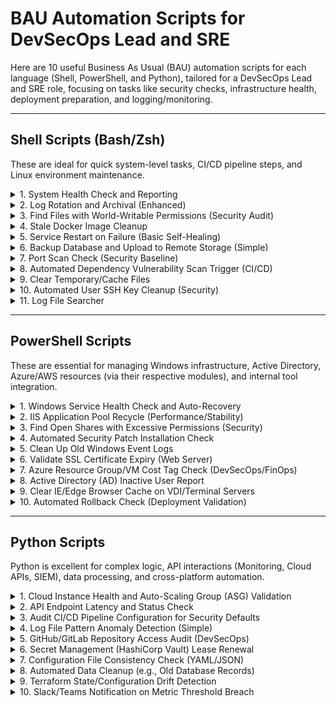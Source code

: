 # BAU Automation Scripts for DevSecOps Lead and SRE

Here are 10 useful Business As Usual (BAU) automation scripts for each language (Shell, PowerShell, and Python), tailored for a DevSecOps Lead and SRE role, focusing on tasks like security checks, infrastructure health, deployment preparation, and logging/monitoring.


---

## Shell Scripts (Bash/Zsh)
These are ideal for quick system-level tasks, CI/CD pipeline steps, and Linux environment maintenance.

<details>
<summary>1. System Health Check and Reporting</summary>

```bash
#!/bin/bash
# Check CPU, memory, disk usage, and report if any exceed a threshold (e.g., 80%)
THRESHOLD=80
CPU_USAGE=$(top -bn1 | grep "Cpu(s)" | sed "s/.*, *\([0-9.]*\)%* id.*/\1/" | awk '{print 100 - $1}')
MEM_USAGE=$(free | grep Mem | awk '{print $3/$2 * 100.0}')
DISK_USAGE=$(df / | grep / | awk '{ print $5 }' | sed 's/%//g')

echo "CPU Usage: $CPU_USAGE%"
echo "Memory Usage: $MEM_USAGE%"
echo "Disk Usage: $DISK_USAGE%"

if (( $(echo "$CPU_USAGE > $THRESHOLD" | bc -l) || $(echo "$MEM_USAGE > $THRESHOLD" | bc -l) || $(echo "$DISK_USAGE > $THRESHOLD" | bc -l) )); then
  echo "ALERT: One or more resources are above the $THRESHOLD% threshold." | mail -s "System Health Alert" sre-team@example.com
fi
```
</details>

<details>
<summary>2. Log Rotation and Archival (Enhanced)</summary>

```bash
#!/bin/bash
# Compresses logs older than 7 days and deletes logs older than 30 days
LOG_DIR="/var/log/app_logs"
find "$LOG_DIR" -type f -mtime +7 ! -name "*.gz" -exec gzip {} \;
find "$LOG_DIR" -type f -mtime +30 -name "*.gz" -exec rm {} \;
```
</details>

<details>
<summary>3. Find Files with World-Writable Permissions (Security Audit)</summary>

```bash
#!/bin/bash
# Identifies and logs files/directories with potentially insecure world-writable permissions
echo "Files with world-writable permissions (potential security risk):"
find / -type f -perm -o=w 2>/dev/null
echo "Directories with world-writable permissions (potential security risk):"
find / -type d -perm -o=w 2>/dev/null
```
</details>

<details>
<summary>4. Stale Docker Image Cleanup</summary>

```bash
#!/bin/bash
# Removes all dangling Docker images (images not associated with a container)
echo "Cleaning up dangling Docker images..."
docker image prune -f
```
</details>

<details>
<summary>5. Service Restart on Failure (Basic Self-Healing)</summary>

```bash
#!/bin/bash
# Checks if a specific service is running and attempts to restart it if it's inactive
SERVICE_NAME="app_service"
if ! systemctl is-active --quiet $SERVICE_NAME; then
  echo "$SERVICE_NAME is down. Attempting restart..."
  systemctl restart $SERVICE_NAME
  if systemctl is-active --quiet $SERVICE_NAME; then
    echo "$SERVICE_NAME restarted successfully."
  else
    echo "ERROR: Failed to restart $SERVICE_NAME." | mail -s "Service Failure Alert" oncall@example.com
  fi
fi
```
</details>

<details>
<summary>6. Backup Database and Upload to Remote Storage (Simple)</summary>

```bash
#!/bin/bash
# Dumps a database, compresses it, and securely transfers it
DB_NAME="production_db"
BACKUP_FILE="/tmp/$DB_NAME-$(date +%Y%m%d%H%M%S).sql.gz"

mysqldump -u backup_user -p"$DB_PASS" "$DB_NAME" | gzip > "$BACKUP_FILE"

# Example for secure copy (SCP)
scp "$BACKUP_FILE" backup_user@remote-storage.example.com:/backups/
rm "$BACKUP_FILE"
```
</details>

<details>
<summary>7. Port Scan Check (Security Baseline)</summary>

```bash
#!/bin/bash
# Uses 'netstat' or 'ss' to list all listening ports and compares against an expected list
EXPECTED_PORTS=("22" "80" "443" "8080")
LISTENING_PORTS=$(ss -tuln | grep LISTEN | awk '{print $5}' | sed -E 's/.*:([0-9]+)/\1/' | sort -u)

for PORT in "${EXPECTED_PORTS[@]}"; do
  if ! echo "$LISTENING_PORTS" | grep -w $PORT; then
    echo "ALERT: Expected port $PORT is NOT listening."
  fi
done
```
</details>

<details>
<summary>8. Automated Dependency Vulnerability Scan Trigger (CI/CD)</summary>

```bash
#!/bin/bash
# A placeholder for triggering a security scan tool (e.g., Snyk, Trivy) on a code repository
SCAN_TOOL="trivy"
REPO_PATH="/path/to/app/repo"

echo "Starting dependency vulnerability scan with $SCAN_TOOL..."
"$SCAN_TOOL" fs "$REPO_PATH" --severity CRITICAL,HIGH > scan_report_$(date +%F).txt

if grep -q "Vulnerability ID" scan_report_$(date +%F).txt; then
  echo "Vulnerabilities found. Failing build."
  exit 1
fi
```
</details>

<details>
<summary>9. Clear Temporary/Cache Files</summary>

```bash
#!/bin/bash
# Cleans up files in common temporary directories older than a specified time
TEMP_DIRS=("/tmp" "/var/tmp" "/var/cache/apt/archives")
AGE_DAYS=7

for DIR in "${TEMP_DIRS[@]}"; do
  echo "Cleaning up $DIR (files older than $AGE_DAYS days)..."
  find "$DIR" -type f -mtime +"$AGE_DAYS" -exec rm -f {} \;
done
```
</details>

<details>
<summary>10. Automated User SSH Key Cleanup (Security)</summary>

```bash
#!/bin/bash
# Identifies and notifies/removes SSH keys for users inactive for a long period
INACTIVE_DAYS=90
for USER_HOME in /home/*; do
  USER=$(basename "$USER_HOME")
  LAST_LOGIN=$(last -w $USER | head -n 1 | awk '{print $4, $5, $6}')
  # Simplified check: if last login is older than $INACTIVE_DAYS, or user doesn't exist anymore
  # More robust logic needed for production, this is an example
  echo "Checking keys for user: $USER (Last Login: $LAST_LOGIN)"
  # [Further logic to check authorized_keys modification time and notify]
done
```
</details>

<details>
<summary>11. Log File Searcher</summary>

```bash

#!/bin/bash
# Script: log_searcher.sh
# Description: Reads a specified log file and searches for a specific error keyword.

# --- Configuration ---
LOG_FILE=$1
SEARCH_KEYWORD=$2

# --- Function to display help usage ---
display_usage() {
    echo "Usage: $0 <log_file> <search_keyword>"
    echo ""
    echo "  <log_file>      The full path to the log file to be read."
    echo "  <search_keyword> The keyword (e.g., ERROR, CRITICAL) to search for."
    echo ""
    exit 1
}

# --- Argument Check ---
if [ "$#" -ne 2 ]; then
    display_usage
fi

# --- File Existence and Readability Check ---
if [ ! -f "$LOG_FILE" ]; then
    echo "Error: Log file '$LOG_FILE' not found."
    exit 1
fi
if [ ! -r "$LOG_FILE" ]; then
    echo "Error: Log file '$LOG_FILE' is not readable."
    exit 1
fi

# --- Log Processing and Error Search ---
echo "--- Starting Log Analysis: $LOG_FILE ---"
echo "--- Searching for keyword: $SEARCH_KEYWORD ---"
echo ""

# Use 'grep' for efficiency to find lines containing the keyword
# Use 'while read' loop to print all lines, and search if required, but 'grep' is faster
# For printing line-by-line AND searching, a simple 'grep' is the most efficient BAU approach:

# Grep approach (most efficient):
grep --color=auto -n "$SEARCH_KEYWORD" "$LOG_FILE"

# If the requirement is strictly to *read line by line* and *then* search/print:
# while IFS= read -r line; do
#     echo "$line"
#     if [[ "$line" == *"$SEARCH_KEYWORD"* ]]; then
#         echo "  [FOUND: $SEARCH_KEYWORD]"
#     fi
# done < "$LOG_FILE"

if [ $? -eq 0 ]; then
    echo ""
    echo "--- Search complete. Errors found. ---"
else
    echo ""
    echo "--- Search complete. Keyword '$SEARCH_KEYWORD' not found. ---"
fi
```
</details>

---

## PowerShell Scripts
These are essential for managing Windows infrastructure, Active Directory, Azure/AWS resources (via their respective modules), and internal tool integration.

<details>
<summary>1. Windows Service Health Check and Auto-Recovery</summary>

```powershell
# Check if a critical service is running and start it if it's stopped
$ServiceName = "BITS" # Example: Background Intelligent Transfer Service
$Service = Get-Service -Name $ServiceName -ErrorAction SilentlyContinue

if ($Service -ne $null -and $Service.Status -ne "Running") {
    Write-Host "$ServiceName is $($Service.Status). Attempting to start..."
    Start-Service -Name $ServiceName
    Start-Sleep -Seconds 5
    $Service = Get-Service -Name $ServiceName
    if ($Service.Status -eq "Running") {
        Write-Host "$ServiceName started successfully."
    } else {
        Send-MailMessage -To "sre-team@example.com" -Subject "Service Failure Alert" -Body "$ServiceName failed to start." -SmtpServer "smtp.example.com"
    }
}
```
</details>

<details>
<summary>2. IIS Application Pool Recycle (Performance/Stability)</summary>

```powershell
# Recycle a specific IIS Application Pool for maintenance or stability
$AppPoolName = "ProductionWebPool"
Write-Host "Recycling Application Pool: $AppPoolName"

try {
    Import-Module WebAdministration -ErrorAction Stop
    Recycle-WebAppPool -Name $AppPoolName
    Write-Host "Successfully recycled $AppPoolName."
} catch {
    Write-Error "Failed to recycle $AppPoolName: $($_.Exception.Message)"
}
```
</details>

<details>
<summary>3. Find Open Shares with Excessive Permissions (Security)</summary>

```powershell
# Scans for file shares and reports on permissions that grant 'Everyone' full control
$ComputerName = "localhost" # Can be an array of server names
$Report = @()

Get-WmiObject -Class Win32_Share -ComputerName $ComputerName | ForEach-Object {
    $Share = $_
    $ACL = Get-Acl $Share.Path.Replace(":", "$") -ErrorAction SilentlyContinue

    if ($ACL -ne $null) {
        $ACL.Access | Where-Object { $_.IdentityReference -like "*Everyone*" -and $_.FileSystemRights -like "*FullControl*" } | ForEach-Object {
            $Report += [PSCustomObject]@{
                ShareName = $Share.Name
                Path      = $Share.Path
                Account   = $_.IdentityReference
                Rights    = $_.FileSystemRights
            }
        }
    }
}

if ($Report.Count -gt 0) {
    $Report | Format-Table
    # $Report | Export-Csv "Insecure_Shares_$(Get-Date -Format yyyyMMdd).csv" -NoTypeInformation
} else {
    Write-Host "No shares found with 'Everyone' Full Control."
}
```
</details>

<details>
<summary>4. Automated Security Patch Installation Check</summary>

```powershell
# Check the last time the server was updated and alert if it exceeds a timeframe
$DaysThreshold = 30
$LastUpdate = (Get-CimInstance -ClassName Win32_QuickFixEngineering | Sort-Object InstalledOn -Descending | Select-Object -First 1).InstalledOn

if ($LastUpdate -eq $null) {
    Write-Warning "Could not find any installed updates."
} elseif ((Get-Date) - $LastUpdate).TotalDays -gt $DaysThreshold) {
    Write-Warning "Last security update was $($LastUpdate.ToShortDateString()), which is more than $DaysThreshold days ago."
    # Send alert logic here
} else {
    Write-Host "Server is up to date. Last update: $($LastUpdate.ToShortDateString())."
}
```
</details>

<details>
<summary>5. Clean Up Old Windows Event Logs</summary>

```powershell
# Archives and clears event logs older than a specific date to free up space and maintain performance
$MaxAgeDays = 60
$CutoffDate = (Get-Date).AddDays(-$MaxAgeDays)

Get-WinEvent -ListLog * | ForEach-Object {
    $LogName = $_.LogName
    Write-Host "Processing log: $LogName"
    # Logic to archive the log before clearing can be added here

    # Clear the log if it's not a critical system log and is configured to be cleared
    # For this BAU example, we just clear to keep it simple and efficient.
    # Clear-EventLog -LogName $LogName -Force
}
```
</details>

<details>
<summary>6. Validate SSL Certificate Expiry (Web Server)</summary>

```powershell
# Checks the expiry date of a certificate on a remote web server
$Hostname = "secure-app.example.com"
$Port = 443
$ExpireThresholdDays = 30

$Socket = New-Object System.Net.Sockets.TcpClient($Hostname, $Port)
$Stream = New-Object System.Net.Security.SslStream($Socket.GetStream(), $false, $null, $null)
$Stream.AuthenticateAsClient($Hostname)
$Cert = New-Object System.Security.Cryptography.X509Certificates.X509Certificate2($Stream.RemoteCertificate)

$DaysUntilExpiry = ($Cert.NotAfter - (Get-Date)).TotalDays

Write-Host "Certificate for $Hostname expires on: $($Cert.NotAfter.ToShortDateString())"

if ($DaysUntilExpiry -lt $ExpireThresholdDays) {
    Write-Warning "ALERT: Certificate expires in $DaysUntilExpiry days!"
    # Alert mechanism here
}

$Stream.Close()
$Socket.Close()
```
</details>

<details>
<summary>7. Azure Resource Group/VM Cost Tag Check (DevSecOps/FinOps)</summary>

```powershell
# Uses the Azure module to check if all VMs/RGs have required cost/owner tags
# Requires: Install-Module -Name Az
$RequiredTag = "CostCenter"

Get-AzVM | ForEach-Object {
    if (-not $_.Tags.ContainsKey($RequiredTag)) {
        Write-Warning "VM $($_.Name) in Resource Group $($_.ResourceGroupName) is missing the '$RequiredTag' tag."
        # Logic to automatically apply a default tag or alert the owner
    }
}
```
</details>

<details>
<summary>8. Active Directory (AD) Inactive User Report</summary>

```powershell
# Reports on user accounts that haven't logged in for a specified period
# Requires: Import-Module ActiveDirectory
$Days = 90
$InactiveDate = (Get-Date).AddDays(-$Days)

Search-ADAccount -AccountInactive -TimeSpan (New-TimeSpan -Days $Days) -UsersOnly | 
    Select-Object Name, SamAccountName, LastLogonDate, Enabled |
    Export-Csv "Inactive_AD_Users_$(Get-Date -Format yyyyMMdd).csv" -NoTypeInformation

Write-Host "Report generated for users inactive since $($InactiveDate.ToShortDateString())."
```
</details>

<details>
<summary>9. Clear IE/Edge Browser Cache on VDI/Terminal Servers</summary>

```powershell
# Automated cleanup of browser caches to improve performance on shared environments
$CachePath = "$env:LOCALAPPDATA\Microsoft\Windows\INetCache"
Write-Host "Cleaning up cache in $CachePath..."

# Example: Delete files older than 7 days
Get-ChildItem -Path $CachePath -Recurse -Force -ErrorAction SilentlyContinue | Where-Object { $_.CreationTime -lt (Get-Date).AddDays(-7) } | Remove-Item -Force -Recurse
```
</details>

<details>
<summary>10. Automated Rollback Check (Deployment Validation)</summary>

```powershell
# Checks the version of a deployed application or file after a deployment
# This acts as a post-deployment verification/validation step
$AppPath = "C:\inetpub\wwwroot\App\version.txt"
$ExpectedVersion = "2.5.0"

if (Test-Path $AppPath) {
    $CurrentVersion = Get-Content $AppPath
    if ($CurrentVersion -ne $ExpectedVersion) {
        Write-Warning "Deployment mismatch! Current version is $CurrentVersion, expected $ExpectedVersion."
        # Trigger rollback pipeline step or PagerDuty alert
    } else {
        Write-Host "Deployment validated. Version $CurrentVersion confirmed."
    }
} else {
    Write-Error "Application path not found: $AppPath"
}
```
</details>

---

## Python Scripts
Python is excellent for complex logic, API interactions (Monitoring, Cloud APIs, SIEM), data processing, and cross-platform automation.

<details>
<summary>1. Cloud Instance Health and Auto-Scaling Group (ASG) Validation</summary>

```python
# Uses Boto3 (AWS) or Azure SDK to check health and ensure ASG desired state matches running instances
import boto3
import logging

logging.basicConfig(level=logging.INFO)

def validate_asg_health(asg_name):
    client = boto3.client('autoscaling')
    response = client.describe_auto_scaling_groups(AutoScalingGroupNames=[asg_name])

    if not response['AutoScalingGroups']:
        logging.error(f"ASG '{asg_name}' not found.")
        return False

    asg = response['AutoScalingGroups'][0]
    desired_capacity = asg['DesiredCapacity']
    in_service_count = sum(1 for instance in asg['Instances'] if instance['LifecycleState'] == 'InService' and instance['HealthStatus'] == 'Healthy')

    if in_service_count < desired_capacity:
        logging.warning(f"ASG '{asg_name}' is degraded: {in_service_count}/{desired_capacity} instances healthy.")
        # Trigger PagerDuty/Slack notification
        return False

    logging.info(f"ASG '{asg_name}' is healthy: {in_service_count}/{desired_capacity} instances healthy.")
    return True

# validate_asg_health('ProductionWebAppASG')
```
</details>

<details>
<summary>2. API Endpoint Latency and Status Check</summary>

```python
# Monitors application API health and response time
import requests
import time

def check_api_health(url, timeout=5):
    start_time = time.time()
    try:
        response = requests.get(url, timeout=timeout)
        latency_ms = (time.time() - start_time) * 1000

        if response.status_code == 200:
            print(f"URL: {url} | Status: OK | Latency: {latency_ms:.2f}ms")
        else:
            print(f"URL: {url} | Status: ERROR {response.status_code}")
            # Alert for non-200 status

        if latency_ms > 500: # Latency threshold
            print(f"ALERT: High latency at {latency_ms:.2f}ms")
            # Alert for high latency

    except requests.exceptions.RequestException as e:
        print(f"URL: {url} | Connection Error: {e}")
        # Alert for connection failure

# check_api_health("https://api.example.com/v1/health")
```
</details>

<details>
<summary>3. Audit CI/CD Pipeline Configuration for Security Defaults</summary>

```python
# Checks CI/CD configuration files (e.g., .gitlab-ci.yml, Jenkinsfile) for security best practices
import os
import re

def audit_pipeline_config(file_path):
    security_violations = []
    with open(file_path, 'r') as f:
        content = f.read()

        # Check 1: Ensure 'docker:dind' is not used (prefer Kaniko/BuildKit)
        if re.search(r'image:\s*docker:dind', content, re.IGNORECASE):
            security_violations.append("Used 'docker:dind' - insecure due to root privileges.")

        # Check 2: Check for hardcoded credentials (simplified example)
        if re.search(r'password\s*=\s*"\w+"', content, re.IGNORECASE):
            security_violations.append("Potential hardcoded credentials found.")

    if security_violations:
        print(f"Security Audit FAILED for {file_path}:")
        for violation in security_violations:
            print(f" - {violation}")
    else:
        print(f"Security Audit PASSED for {file_path}.")

# audit_pipeline_config('path/to/.gitlab-ci.yml')
```
</details>

<details>
<summary>4. Log File Pattern Anomaly Detection (Simple)</summary>

```python
# Searches log files for specific high-severity error patterns (e.g., 'OOM', 'Stack Overflow')
import re

def check_log_anomalies(log_file):
    error_patterns = [
        r'Out\s+Of\s+Memory',
        r'Stack\s+Overflow',
        r'500\s+Internal\s+Server\s+Error'
    ]

    with open(log_file, 'r') as f:
        for line_num, line in enumerate(f, 1):
            for pattern in error_patterns:
                if re.search(pattern, line, re.IGNORECASE):
                    print(f"ALERT (Line {line_num}): Found high-severity pattern '{pattern}' in log.")
                    # Could trigger an incident in a SIEM/Monitoring system

# check_log_anomalies('/var/log/nginx/access.log')
```
</details>

<details>
<summary>5. GitHub/GitLab Repository Access Audit (DevSecOps)</summary>

```python
# Uses the Git API to list users/groups with 'Admin' or 'Write' access to critical repositories
import requests
import os

def audit_repo_access(org_name, repo_name):
    token = os.environ.get("GITHUB_TOKEN")
    headers = {"Authorization": f"token {token}"}
    url = f"https://api.github.com/repos/{org_name}/{repo_name}/collaborators"

    response = requests.get(url, headers=headers)
    if response.status_code == 200:
        collaborators = response.json()
        print(f"Users with Write/Admin access for {repo_name}:")
        for user in collaborators:
            permission = user['permissions']
            if permission['admin'] or permission['push']:
                print(f" - {user['login']} (Admin: {permission['admin']}, Push: {permission['push']})")
    else:
        print(f"Error accessing repository: {response.status_code}")

# audit_repo_access('AcmeCorp', 'critical-app-repo')
```
</details>

<details>
<summary>6. Secret Management (HashiCorp Vault) Lease Renewal</summary>

```python
# Automates the renewal of short-lived database credentials or other secret leases
import hvac # HashiCorp Vault client
import os

def renew_vault_lease(lease_id):
    client = hvac.Client(url=os.environ.get("VAULT_ADDR"), token=os.environ.get("VAULT_TOKEN"))

    try:
        renewal_info = client.sys.renew_lease(lease_id=lease_id)
        print(f"Lease {lease_id} renewed successfully. New lease duration: {renewal_info['lease_duration']}s")
        return renewal_info
    except hvac.exceptions.InvalidRequest as e:
        print(f"Failed to renew lease {lease_id}: {e}")
        return None

# Example: renew_vault_lease('database/creds/myapp/12345678')
```
</details>

<details>
<summary>7. Configuration File Consistency Check (YAML/JSON)</summary>

```python
# Ensures all deployed instances of a service have the same critical configuration values
import yaml

def check_config_consistency(primary_config_path, secondary_config_path, keys_to_check):
    with open(primary_config_path, 'r') as f:
        primary_config = yaml.safe_load(f)
    with open(secondary_config_path, 'r') as f:
        secondary_config = yaml.safe_load(f)

    is_consistent = True
    for key in keys_to_check:
        primary_value = primary_config.get(key)
        secondary_value = secondary_config.get(key)

        if primary_value != secondary_value:
            print(f"MISMATCH for key '{key}': Primary={primary_value}, Secondary={secondary_value}")
            is_consistent = False

    if is_consistent:
        print("Critical configuration keys are consistent.")

# check_config_consistency('config_prod.yaml', 'config_stage.yaml', ['db_host', 'log_level', 'feature_flag'])
```
</details>

<details>
<summary>8. Automated Data Cleanup (e.g., Old Database Records)</summary>

```python
# Connects to a database and purges records older than a specific date for GDPR/performance
import psycopg2
from datetime import datetime, timedelta

def clean_old_records(db_conn_string, table_name, date_column, days_to_keep=365):
    cutoff_date = (datetime.now() - timedelta(days=days_to_keep)).strftime('%Y-%m-%d %H:%M:%S')
    sql_query = f"DELETE FROM {table_name} WHERE {date_column} < '{cutoff_date}';"

    try:
        conn = psycopg2.connect(db_conn_string)
        cursor = conn.cursor()
        cursor.execute(sql_query)
        deleted_count = cursor.rowcount
        conn.commit()
        cursor.close()
        conn.close()
        print(f"Successfully deleted {deleted_count} records from {table_name} older than {cutoff_date}.")
    except Exception as e:
        print(f"Database cleanup failed: {e}")

# clean_old_records("dbname=mydb user=myuser password=mypass host=127.0.0.1", "log_events", "created_at", 180)
```
</details>

<details>
<summary>9. Terraform State/Configuration Drift Detection</summary>

```python
# Compares the Terraform state file with the current cloud infrastructure (using 'terraform plan')
import subprocess
import json

def check_terraform_drift(terraform_dir):
    try:
        # Run terraform plan and output in JSON format
        result = subprocess.run(
            ['terraform', 'plan', '-no-color', '-detailed-exitcode', '-input=false', '-json'],
            cwd=terraform_dir,
            capture_output=True, text=True, check=True
        )

        # detailed-exitcode: 0=no changes, 1=error, 2=changes/drift
        if result.returncode == 0:
            print("Terraform check: No drift detected.")
        elif result.returncode == 2:
            print("ALERT: Terraform drift detected (exit code 2). Plan output shows changes.")
            # Parse JSON output for detailed changes (Requires more complex parsing)

    except subprocess.CalledProcessError as e:
        print(f"ERROR running terraform plan (Exit Code {e.returncode}):\n{e.stderr}")
        print("Configuration error or failure. Investigate immediately.")

# check_terraform_drift('./infra/prod_env')
```
</details>

<details>
<summary>10. Slack/Teams Notification on Metric Threshold Breach</summary>

```python
# Sends a structured message to a communication platform when a monitored metric (from a source like Prometheus/New Relic) crosses a threshold
import requests
import json
from datetime import datetime

def send_slack_alert(webhook_url, metric_name, value, threshold):
    payload = {
        "text": f":fire: ALERT: {metric_name} Breach!",
        "blocks": [
            {"type": "section", "text": {"type": "mrkdwn", "text": f"*Metric:* {metric_name}"}},
            {"type": "section", "text": {"type": "mrkdwn", "text": f"*Value:* `{value}` (Threshold: `{threshold}`)"}},
            {"type": "context", "elements": [{"type": "mrkdwn", "text": f"Time: {datetime.now().isoformat()}"}]}
        ]
    }

    response = requests.post(webhook_url, data=json.dumps(payload), headers={'Content-Type': 'application/json'})

    if response.status_code == 200:
        print("Slack notification sent successfully.")
    else:
        print(f"Failed to send Slack notification: {response.text}")

# import os
# webhook_url = os.environ.get("SLACK_WEBHOOK")
# send_slack_alert(webhook_url, "DB Connection Pool Usage", 95, 80)
```
</details>